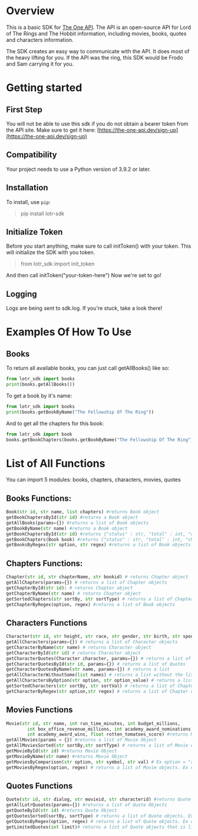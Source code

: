 # Overview
This is a basic SDK for [The One API](https://the-one-api.dev). The API is an open-source API for Lord of The Rings and The Hobbit information, including movies, books, quotes and characters information.

The SDK creates an easy way to communicate with the API. It does most of the heavy lifting for you.
If the API was the ring, this SDK would be Frodo and Sam carrying it for you.

# Getting started
## First Step
You will not be able to use this sdk if you do not obtain a bearer token from the API site.
Make sure to get it here: [https://the-one-api.dev/sign-up](https://the-one-api.dev/sign-up)

## Compatibility
Your project needs to use a Python version of 3.9.2 or later.

## Installation
To install, use `pip`:
> pip install lotr-sdk

## Initialize Token
Before you start anything, make sure to call initToken() with your token. This will initialize the SDK with you token.

>from lotr_sdk import init_token

And then call initToken("your-token-here")
Now we're set to go!

## Logging
Logs are being sent to sdk.log. If you're stuck, take a look there!

# Examples Of How To Use
## Books

To return all available books, you can just call getAllBooks() like so:
```python
from lotr_sdk import books
print(books.getAllBooks())
```
To get a book by it's name:
```python
from lotr_sdk import books
print(books.getBookByName("The Fellowship Of The Ring"))
```

And to get all the chapters for this book:
```python
from lotr_sdk import book
books.getBookChapters(books.getBookByName("The Fellowship Of The Ring"))
```
# List of All Functions
You can import 5 modules: books, chapters, characters, movies, quotes

## Books Functions:
```python
Book(str id, str name, list chapters) #returns Book object
getBookChaptersById(str id) #returns a Book object
getAllBooks(params={}) #returns a list of Book objects
getBookByName(str name) #returns a Book object
getBookChaptersById(str id) #returns {"status" : str, "total" : int, "chapters": list of Chapters}
getBookChapters(Book book) #returns {"status" : str, "total" : int, "chapters": list of Chapters} and updates book.chapters
getBooksByRegex(str option, str regex) #returns a list of Book objects
```

## Chapters Functions:
```python
Chapter(str id, str chapterName, str bookid) # returns Chapter object
getAllChapters(params={}) # returns a list of Chapter objects
getChapterById(str id): # returns Chapter object
getChapterByName(str name) # returns Chapter object
getSortedChapters(str sortBy, str sortType) # returns a list of Chapter objects
getChapterByRegex(option, regex) #returns a list of Book objects
```

## Characters Functions
```python
Character(str id, str height, str race, str gender, str birth, str spouse, str death, str realm, str hair, str name, str wikiUrl) #returns Character Object
getAllCharacters(params={}) # returns a list of Character objects
getCharacterByName(str name) # returns Character object
getCharacterById(str id) # returns Character object
getCharacterQuotes(Character character, params={}) # returns a list of Quotes 
getCharacterQuotesById(str id, params={}) # returns a list of Quotes 
getCharacterQuotesByName(str name, params={}) # returns a list 
getAllCharacterWithoutSome(list names) # returns a list without the list of names provided
getAllCharactersByOption(str option, str option_value) # returns a list of Chapter objects
getSortedCharacters(str sortBy, str sortVal) # returns a list of Chapter objects. Ex sortBy="name", sortVal = "asc"
getCharacterByRegex(str option,str regex) # returns a list of Chapter objects. Ex option = "name", regex="/foot/i"
```

## Movies Functions
```python
Movie(str id, str name, int run_time_minutes, int budget_millions,
        int box_office_revenue_millions, int academy_award_nominations,
        int academy_award_wins, float rotten_tomatoes_score) #returns Movie Object
getAllMovies(params = {}) #returns a list of Movie Object
getAllMoviesSorted(str sortBy,str sortType) # returns a list of Movie objects. Ex sortBy="name", sortVal = "asc"
getMovieById(str id) #returns Movie Object
getMovieByName(str name) #returns Movie Object
getMoviesByComparison(str option, str symbol, str val) # Ex option = "rotten_tomatoes_score", symbol = "<", val= "90"
getMoviesByRegex(option, regex) # returns a list of Movie objects. Ex option = "name", regex="/foot/i"
```

## Quotes Functions
```python
Quote(str id, str dialog, str movieid, str characterid) #returns Quote Object
getAllLotrQuoates(params={}) #returns a list of Quote Objects
getQuoteById(str id) #returns Quote Object
getQuotesSorted(sortBy, sortType) # returns a list of Quote objects. Ex sortBy="dialog", sortVal = "desc"
getQuotesByRegex(option, regex) # returns a list of Quote objects. Ex option = "dialog", regex="/foot/i"
getLimitedQuotes(int limit)# returns a list of Quote objects that is limited amount
```

